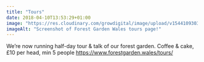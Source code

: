```yaml
---
title: "Tours"
date: 2018-04-10T13:53:29+01:00
image: "https://res.cloudinary.com/growdigital/image/upload/v1544109303/fgw-tours-40650832604.jpg"
imageAlt: "Screenshot of Forest Garden Wales tours page!"
---
```


We’re now running half-day tour & talk of our forest garden. Coffee & cake, £10 per head, min 5 people https://www.forestgarden.wales/tours/
